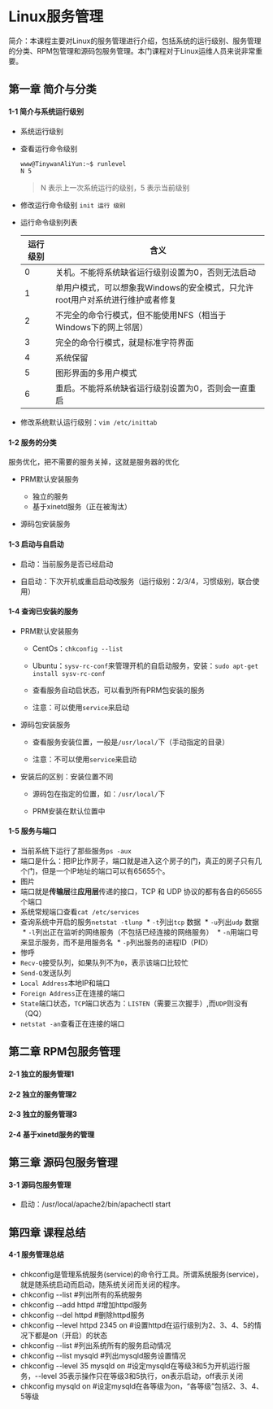 Linux服务管理
========================

简介：本课程主要对Linux的服务管理进行介绍，包括系统的运行级别、服务管理的分类、RPM包管理和源码包服务管理。本门课程对于Linux运维人员来说非常重要。


## 第一章 简介与分类 

#### 1-1 简介与系统运行级别 
* 系统运行级别
* 查看运行命令级别

    ```bash
    www@TinywanAliYun:~$ runlevel 
    N 5
    ```
    > N 表示上一次系统运行的级别，5 表示当前级别

* 修改运行命令级别 `init 运行 级别`
* 运行命令级别列表

    运行级别 | 含义
    ------------ | -------------
    0 | 关机。不能将系统缺省运行级别设置为0，否则无法启动
    1 | 单用户模式，可以想象我Windows的安全模式，只允许root用户对系统进行维护或者修复
    2 | 不完全的命令行模式，但不能使用NFS（相当于Windows下的网上邻居）
    3 | 完全的命令行模式，就是标准字符界面
    4 | 系统保留
    5 | 图形界面的多用户模式
    6 | 重启。不能将系统缺省运行级别设置为0，否则会一直重启

* 修改系统默认运行级别：`vim /etc/inittab `

#### 1-2 服务的分类

服务优化，把不需要的服务关掉，这就是服务器的优化  

* PRM默认安装服务    
   * 独立的服务    
   * 基于xinetd服务（正在被淘汰）   
   
* 源码包安装服务  

#### 1-3 启动与自启动 

* 启动：当前服务是否已经启动

* 自启动：下次开机或重启启动改服务（运行级别：2/3/4，习惯级别，联合使用）

#### 1-4 查询已安装的服务

* PRM默认安装服务    

    * CentOs：`chkconfig --list`  
    
    * Ubuntu：`sysv-rc-conf`来管理开机的自启动服务，安装：`sudo apt-get install sysv-rc-conf`   
    
    * 查看服务自动启状态，可以看到所有PRM包安装的服务
    
    * 注意：可以使用`service`来启动 
 
* 源码包安装服务 

    * 查看服务安装位置，一般是`/usr/local/`下（手动指定的目录）   
  
    * 注意：不可以使用`service`来启动
  
* 安装后的区别：安装位置不同

    * 源码包在指定的位置，如：`/usr/local/`下  
 
    * PRM安装在默认位置中
 
#### 1-5 服务与端口
* 当前系统下运行了那些服务`ps -aux`
* 端口是什么：把IP比作房子，端口就是进入这个房子的门，真正的房子只有几个门，但是一个IP地址的端口可以有65655个。
* 图片
* 端口就是**传输层**往**应用层**传递的接口，TCP 和 UDP 协议的都有各自的65655个端口
* 系统常规端口查看`cat /etc/services`
* 查询系统中开启的服务`netstat -tlunp`
  * `-t`列出`tcp` 数据
  * `-u`列出`udp` 数据
  * `-l`列出正在监听的网络服务（不包括已经连接的网络服务）
  * `-n`用端口号来显示服务，而不是用服务名
  * `-p`列出服务的进程ID（PID）
* 惨呼 
* `Recv-Q`接受队列，如果队列不为`0`，表示该端口比较忙
* `Send-Q`发送队列
* `Local Address`本地IP和端口
* `Foreign Address`正在连接的端口
* `State`端口状态，`TCP`端口状态为：`LISTEN`（需要三次握手）,而`UDP`则没有（QQ）
* `netstat -an`查看正在连接的端口


## 第二章 RPM包服务管理 

#### 2-1 独立的服务管理1

#### 2-2 独立的服务管理2

#### 2-3 独立的服务管理3 

#### 2-4 基于xinetd服务的管理


## 第三章 源码包服务管理

#### 3-1 源码包服务管理

* 启动：/usr/local/apache2/bin/apachectl start


## 第四章 课程总结 

#### 4-1 服务管理总结

* chkconfig是管理系统服务(service)的命令行工具。所谓系统服务(service)，就是随系统启动而启动，随系统关闭而关闭的程序。
* chkconfig --list                       #列出所有的系统服务
* chkconfig --add httpd                  #增加httpd服务
* chkconfig --del httpd                  #删除httpd服务
* chkconfig --level httpd 2345 on        #设置httpd在运行级别为2、3、4、5的情况下都是on（开启）的状态
* chkconfig --list                       #列出系统所有的服务启动情况
* chkconfig --list mysqld                #列出mysqld服务设置情况
* chkconfig --level 35 mysqld on         #设定mysqld在等级3和5为开机运行服务，--level 35表示操作只在等级3和5执行，on表示启动，off表示关闭
* chkconfig mysqld on                    #设定mysqld在各等级为on，“各等级”包括2、3、4、5等级
